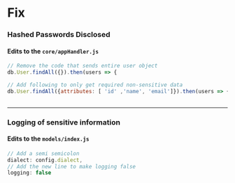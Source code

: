 # Fix

### Hashed Passwords Disclosed
#### Edits to the `core/appHandler.js`


```js
// Remove the code that sends entire user object
db.User.findAll({}).then(users => {

// Add following to only get required non-sensitive data
db.User.findAll({attributes: [ 'id' ,'name', 'email']}).then(users => {
		
```

---

### Logging of sensitive information
#### Edits to the `models/index.js`

```js
// Add a semi semicolon
dialect: config.dialect,
// Add the new line to make logging false
logging: false
```

